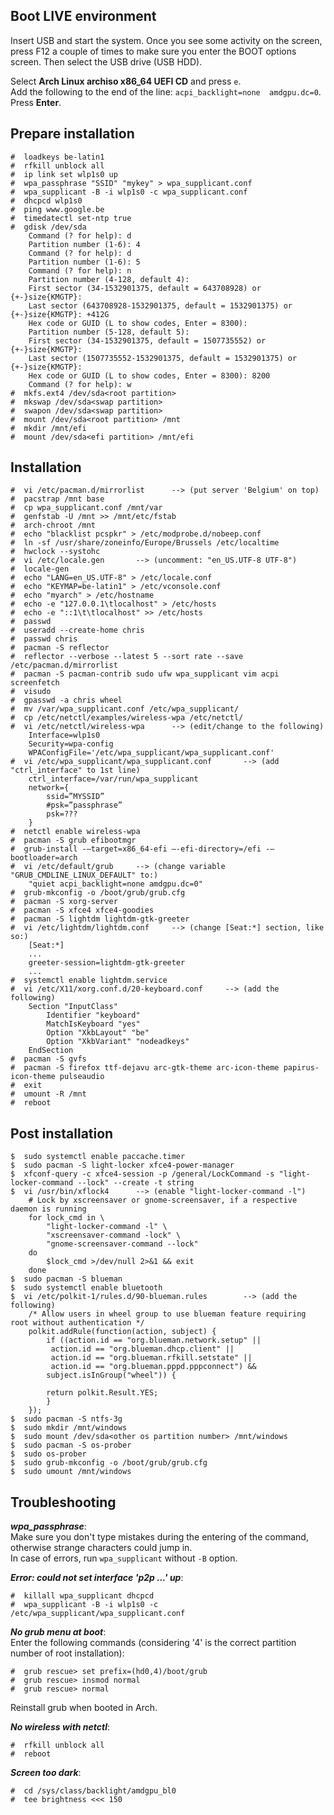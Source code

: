 ## Boot LIVE environment
Insert USB and start the system. Once you see some activity on the screen, press F12 a couple of times to make sure you enter the BOOT options screen. Then select the USB drive (USB HDD).

Select **Arch Linux archiso x86_64 UEFI CD** and press `e`.  
Add the following to the end of the line: `acpi_backlight=none  amdgpu.dc=0`.  
Press **Enter**.

## Prepare installation
```
#  loadkeys be-latin1
#  rfkill unblock all
#  ip link set wlp1s0 up
#  wpa_passphrase "SSID" "mykey" > wpa_supplicant.conf
#  wpa_supplicant -B -i wlp1s0 -c wpa_supplicant.conf
#  dhcpcd wlp1s0
#  ping www.google.be
#  timedatectl set-ntp true
#  gdisk /dev/sda
    Command (? for help): d
    Partition number (1-6): 4
    Command (? for help): d
    Partition number (1-6): 5
    Command (? for help): n
    Partition number (4-128, default 4):
    First sector (34-1532901375, default = 643708928) or {+-}size{KMGTP}:
    Last sector (643708928-1532901375, default = 1532901375) or {+-}size{KMGTP}: +412G
    Hex code or GUID (L to show codes, Enter = 8300):
    Partition number (5-128, default 5): 
    First sector (34-1532901375, default = 1507735552) or {+-}size{KMGTP}:
    Last sector (1507735552-1532901375, default = 1532901375) or {+-}size{KMGTP}:
    Hex code or GUID (L to show codes, Enter = 8300): 8200
    Command (? for help): w
#  mkfs.ext4 /dev/sda<root partition>
#  mkswap /dev/sda<swap partition>
#  swapon /dev/sda<swap partition>
#  mount /dev/sda<root partition> /mnt
#  mkdir /mnt/efi
#  mount /dev/sda<efi partition> /mnt/efi
```

## Installation
```
#  vi /etc/pacman.d/mirrorlist		--> (put server 'Belgium' on top)
#  pacstrap /mnt base
#  cp wpa_supplicant.conf /mnt/var
#  genfstab -U /mnt >> /mnt/etc/fstab
#  arch-chroot /mnt
#  echo "blacklist pcspkr" > /etc/modprobe.d/nobeep.conf
#  ln -sf /usr/share/zoneinfo/Europe/Brussels /etc/localtime  
#  hwclock --systohc
#  vi /etc/locale.gen		--> (uncomment: "en_US.UTF-8 UTF-8")
#  locale-gen
#  echo "LANG=en_US.UTF-8" > /etc/locale.conf
#  echo "KEYMAP=be-latin1" > /etc/vconsole.conf
#  echo "myarch" > /etc/hostname
#  echo -e "127.0.0.1\tlocalhost" > /etc/hosts
#  echo -e "::1\t\tlocalhost" >> /etc/hosts
#  passwd
#  useradd --create-home chris
#  passwd chris
#  pacman -S reflector
#  reflector --verbose --latest 5 --sort rate --save /etc/pacman.d/mirrorlist
#  pacman -S pacman-contrib sudo ufw wpa_supplicant vim acpi screenfetch
#  visudo  
#  gpasswd -a chris wheel
#  mv /var/wpa_supplicant.conf /etc/wpa_supplicant/
#  cp /etc/netctl/examples/wireless-wpa /etc/netctl/
#  vi /etc/netctl/wireless-wpa		--> (edit/change to the following)
	Interface=wlp1s0  
	Security=wpa-config  
	WPAConfigFile='/etc/wpa_supplicant/wpa_supplicant.conf'  
#  vi /etc/wpa_supplicant/wpa_supplicant.conf		--> (add "ctrl_interface" to 1st line)
	ctrl_interface=/var/run/wpa_supplicant 
	network={
		ssid=”MYSSID”
		#psk=”passphrase”
		psk=???
	}  
#  netctl enable wireless-wpa
#  pacman -S grub efibootmgr
#  grub-install -–target=x86_64-efi –-efi-directory=/efi -–bootloader=arch  
#  vi /etc/default/grub		--> (change variable "GRUB_CMDLINE_LINUX_DEFAULT" to:)
	"quiet acpi_backlight=none amdgpu.dc=0"
#  grub-mkconfig -o /boot/grub/grub.cfg
#  pacman -S xorg-server
#  pacman -S xfce4 xfce4-goodies
#  pacman -S lightdm lightdm-gtk-greeter
#  vi /etc/lightdm/lightdm.conf		--> (change [Seat:*] section, like so:)
	[Seat:*]
	...
	greeter-session=lightdm-gtk-greeter
	...
#  systemctl enable lightdm.service
#  vi /etc/X11/xorg.conf.d/20-keyboard.conf		--> (add the following)
	Section "InputClass"
		Identifier "keyboard"
		MatchIsKeyboard "yes"
		Option "XkbLayout" "be"
		Option "XkbVariant" "nodeadkeys"
	EndSection
#  pacman -S gvfs
#  pacman -S firefox ttf-dejavu arc-gtk-theme arc-icon-theme papirus-icon-theme pulseaudio
#  exit
#  umount -R /mnt    
#  reboot
```

## Post installation
```
$  sudo systemctl enable paccache.timer
$  sudo pacman -S light-locker xfce4-power-manager
$  xfconf-query -c xfce4-session -p /general/LockCommand -s "light-locker-command --lock" --create -t string
$  vi /usr/bin/xflock4		--> (enable "light-locker-command -l")
	# Lock by xscreensaver or gnome-screensaver, if a respective daemon is running
	for lock_cmd in \
	    "light-locker-command -l" \
	    "xscreensaver-command -lock" \
	    "gnome-screensaver-command --lock"
	do
	    $lock_cmd >/dev/null 2>&1 && exit
	done
$  sudo pacman -S blueman
$  sudo systemctl enable bluetooth
$  vi /etc/polkit-1/rules.d/90-blueman.rules		--> (add the following)
	/* Allow users in wheel group to use blueman feature requiring root without authentication */
	polkit.addRule(function(action, subject) {
	    if ((action.id == "org.blueman.network.setup" ||
		 action.id == "org.blueman.dhcp.client" ||
		 action.id == "org.blueman.rfkill.setstate" ||
		 action.id == "org.blueman.pppd.pppconnect") &&
		subject.isInGroup("wheel")) {

		return polkit.Result.YES;
	    }
	});
$  sudo pacman -S ntfs-3g
$  sudo mkdir /mnt/windows
$  sudo mount /dev/sda<other os partition number> /mnt/windows
$  sudo pacman -S os-prober
$  sudo os-prober
$  sudo grub-mkconfig -o /boot/grub/grub.cfg
$  sudo umount /mnt/windows
```
## Troubleshooting
_**wpa_passphrase**_:  
Make sure you don't type mistakes during the entering of the command, otherwise strange characters could jump in.  
In case of errors, run `wpa_supplicant` without `-B` option.

_**Error: could not set interface 'p2p ...' up**_:  
```
#  killall wpa_supplicant dhcpcd
#  wpa_supplicant -B -i wlp1s0 -c /etc/wpa_supplicant/wpa_supplicant.conf
```

_**No grub menu at boot**_:  
Enter the following commands (considering '4' is the correct partition number of root installation):  
```
#  grub rescue> set prefix=(hd0,4)/boot/grub
#  grub rescue> insmod normal
#  grub rescue> normal
```

Reinstall grub when booted in Arch.

_**No wireless with netctl**_:  
```
#  rfkill unblock all
#  reboot
```

_**Screen too dark**_:  
```
#  cd /sys/class/backlight/amdgpu_bl0
#  tee brightness <<< 150
```
